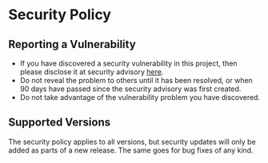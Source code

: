 # Security Policy

## Reporting a Vulnerability

* If you have discovered a security vulnerability in this project, then please disclose it at security advisory [here](https://github.com/gibbz00/otellme/security/advisories/new).
* Do not reveal the problem to others until it has been resolved, or when 90 days have passed since the security advisory was first created.
* Do not take advantage of the vulnerability problem you have discovered.

## Supported Versions

The security policy applies to all versions, but security updates will only be added as parts of a new release. The same goes for bug fixes of any kind.
